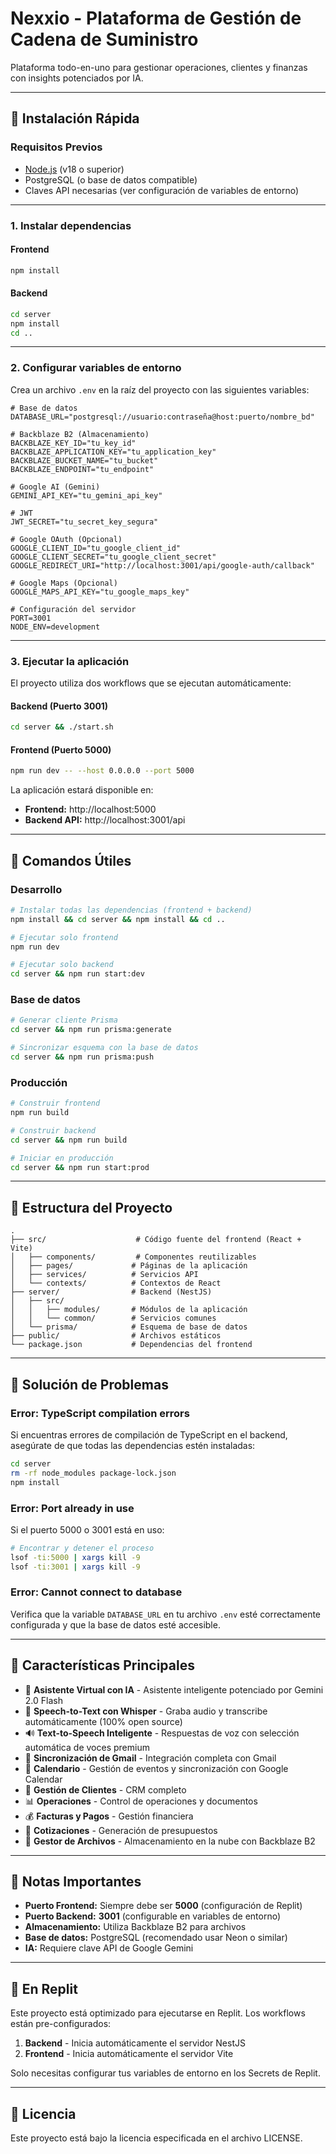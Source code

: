 # Nexxio - Plataforma de Gestión de Cadena de Suministro

Plataforma todo-en-uno para gestionar operaciones, clientes y finanzas con insights potenciados por IA.

---

## 🚀 Instalación Rápida

### **Requisitos Previos**
- [Node.js](https://nodejs.org/) (v18 o superior)
- PostgreSQL (o base de datos compatible)
- Claves API necesarias (ver configuración de variables de entorno)

---

### **1. Instalar dependencias**

#### Frontend
```bash
npm install
```

#### Backend
```bash
cd server
npm install
cd ..
```

---

### **2. Configurar variables de entorno**

Crea un archivo `.env` en la raíz del proyecto con las siguientes variables:

```env
# Base de datos
DATABASE_URL="postgresql://usuario:contraseña@host:puerto/nombre_bd"

# Backblaze B2 (Almacenamiento)
BACKBLAZE_KEY_ID="tu_key_id"
BACKBLAZE_APPLICATION_KEY="tu_application_key"
BACKBLAZE_BUCKET_NAME="tu_bucket"
BACKBLAZE_ENDPOINT="tu_endpoint"

# Google AI (Gemini)
GEMINI_API_KEY="tu_gemini_api_key"

# JWT
JWT_SECRET="tu_secret_key_segura"

# Google OAuth (Opcional)
GOOGLE_CLIENT_ID="tu_google_client_id"
GOOGLE_CLIENT_SECRET="tu_google_client_secret"
GOOGLE_REDIRECT_URI="http://localhost:3001/api/google-auth/callback"

# Google Maps (Opcional)
GOOGLE_MAPS_API_KEY="tu_google_maps_key"

# Configuración del servidor
PORT=3001
NODE_ENV=development
```

---

### **3. Ejecutar la aplicación**

El proyecto utiliza dos workflows que se ejecutan automáticamente:

#### Backend (Puerto 3001)
```bash
cd server && ./start.sh
```

#### Frontend (Puerto 5000)
```bash
npm run dev -- --host 0.0.0.0 --port 5000
```

La aplicación estará disponible en:
- **Frontend:** http://localhost:5000
- **Backend API:** http://localhost:3001/api

---

## 🔧 Comandos Útiles

### Desarrollo
```bash
# Instalar todas las dependencias (frontend + backend)
npm install && cd server && npm install && cd ..

# Ejecutar solo frontend
npm run dev

# Ejecutar solo backend
cd server && npm run start:dev
```

### Base de datos
```bash
# Generar cliente Prisma
cd server && npm run prisma:generate

# Sincronizar esquema con la base de datos
cd server && npm run prisma:push
```

### Producción
```bash
# Construir frontend
npm run build

# Construir backend
cd server && npm run build

# Iniciar en producción
cd server && npm run start:prod
```

---

## 📁 Estructura del Proyecto

```
.
├── src/                    # Código fuente del frontend (React + Vite)
│   ├── components/         # Componentes reutilizables
│   ├── pages/             # Páginas de la aplicación
│   ├── services/          # Servicios API
│   └── contexts/          # Contextos de React
├── server/                # Backend (NestJS)
│   ├── src/
│   │   ├── modules/       # Módulos de la aplicación
│   │   └── common/        # Servicios comunes
│   └── prisma/            # Esquema de base de datos
├── public/                # Archivos estáticos
└── package.json           # Dependencias del frontend
```

---

## 🐛 Solución de Problemas

### Error: TypeScript compilation errors
Si encuentras errores de compilación de TypeScript en el backend, asegúrate de que todas las dependencias estén instaladas:
```bash
cd server
rm -rf node_modules package-lock.json
npm install
```

### Error: Port already in use
Si el puerto 5000 o 3001 está en uso:
```bash
# Encontrar y detener el proceso
lsof -ti:5000 | xargs kill -9
lsof -ti:3001 | xargs kill -9
```

### Error: Cannot connect to database
Verifica que la variable `DATABASE_URL` en tu archivo `.env` esté correctamente configurada y que la base de datos esté accesible.

---

## 🌟 Características Principales

- 🤖 **Asistente Virtual con IA** - Asistente inteligente potenciado por Gemini 2.0 Flash
- 🎤 **Speech-to-Text con Whisper** - Graba audio y transcribe automáticamente (100% open source)
- 🔊 **Text-to-Speech Inteligente** - Respuestas de voz con selección automática de voces premium
- 📧 **Sincronización de Gmail** - Integración completa con Gmail
- 📅 **Calendario** - Gestión de eventos y sincronización con Google Calendar
- 💼 **Gestión de Clientes** - CRM completo
- 📊 **Operaciones** - Control de operaciones y documentos
- 💰 **Facturas y Pagos** - Gestión financiera
- 📝 **Cotizaciones** - Generación de presupuestos
- 📁 **Gestor de Archivos** - Almacenamiento en la nube con Backblaze B2

---

## 📝 Notas Importantes

- **Puerto Frontend:** Siempre debe ser **5000** (configuración de Replit)
- **Puerto Backend:** **3001** (configurable en variables de entorno)
- **Almacenamiento:** Utiliza Backblaze B2 para archivos
- **Base de datos:** PostgreSQL (recomendado usar Neon o similar)
- **IA:** Requiere clave API de Google Gemini

---

## 🚀 En Replit

Este proyecto está optimizado para ejecutarse en Replit. Los workflows están pre-configurados:

1. **Backend** - Inicia automáticamente el servidor NestJS
2. **Frontend** - Inicia automáticamente el servidor Vite

Solo necesitas configurar tus variables de entorno en los Secrets de Replit.

---

## 📄 Licencia

Este proyecto está bajo la licencia especificada en el archivo LICENSE.

